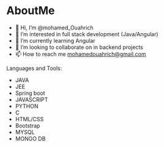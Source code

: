 # AboutMe
- 👋 Hi, I’m @mohamed_Ouahrich
- 👀 I’m interested in full stack development (Java/Angular)
- 🌱 I’m currently learning Angular 
- 💞️ I’m looking to collaborate on in backend projects 
- 📫 How to reach me mohamedouahrich@gmail.com

<!---
mohamed-ouahrich/AboutMe is a ✨ special ✨ repository because its `README.md` (this file) appears on your GitHub profile.
You can click the Preview link to take a look at your changes.
--->
Languages and Tools:
  - JAVA
  - JEE
  - Spring boot
  - JAVASCRIPT
  - PYTHON
  - C
  - HTML/CSS
  - Bootstrap
  - MYSQL
  - MONGO DB
